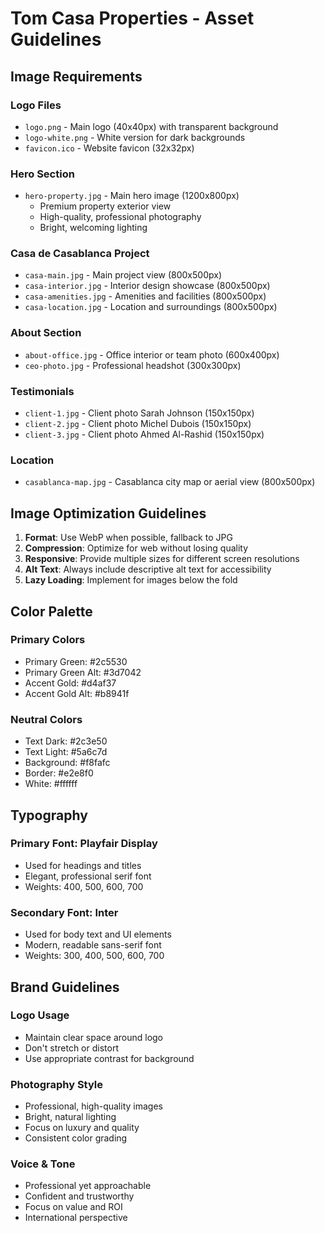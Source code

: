# Tom Casa Properties - Asset Guidelines

## Image Requirements

### Logo Files
- `logo.png` - Main logo (40x40px) with transparent background
- `logo-white.png` - White version for dark backgrounds
- `favicon.ico` - Website favicon (32x32px)

### Hero Section
- `hero-property.jpg` - Main hero image (1200x800px)
  - Premium property exterior view
  - High-quality, professional photography
  - Bright, welcoming lighting

### Casa de Casablanca Project
- `casa-main.jpg` - Main project view (800x500px)
- `casa-interior.jpg` - Interior design showcase (800x500px)
- `casa-amenities.jpg` - Amenities and facilities (800x500px)
- `casa-location.jpg` - Location and surroundings (800x500px)

### About Section
- `about-office.jpg` - Office interior or team photo (600x400px)
- `ceo-photo.jpg` - Professional headshot (300x300px)

### Testimonials
- `client-1.jpg` - Client photo Sarah Johnson (150x150px)
- `client-2.jpg` - Client photo Michel Dubois (150x150px)
- `client-3.jpg` - Client photo Ahmed Al-Rashid (150x150px)

### Location
- `casablanca-map.jpg` - Casablanca city map or aerial view (800x500px)

## Image Optimization Guidelines

1. **Format**: Use WebP when possible, fallback to JPG
2. **Compression**: Optimize for web without losing quality
3. **Responsive**: Provide multiple sizes for different screen resolutions
4. **Alt Text**: Always include descriptive alt text for accessibility
5. **Lazy Loading**: Implement for images below the fold

## Color Palette

### Primary Colors
- Primary Green: #2c5530
- Primary Green Alt: #3d7042
- Accent Gold: #d4af37
- Accent Gold Alt: #b8941f

### Neutral Colors
- Text Dark: #2c3e50
- Text Light: #5a6c7d
- Background: #f8fafc
- Border: #e2e8f0
- White: #ffffff

## Typography

### Primary Font: Playfair Display
- Used for headings and titles
- Elegant, professional serif font
- Weights: 400, 500, 600, 700

### Secondary Font: Inter
- Used for body text and UI elements
- Modern, readable sans-serif font
- Weights: 300, 400, 500, 600, 700

## Brand Guidelines

### Logo Usage
- Maintain clear space around logo
- Don't stretch or distort
- Use appropriate contrast for background

### Photography Style
- Professional, high-quality images
- Bright, natural lighting
- Focus on luxury and quality
- Consistent color grading

### Voice & Tone
- Professional yet approachable
- Confident and trustworthy
- Focus on value and ROI
- International perspective
